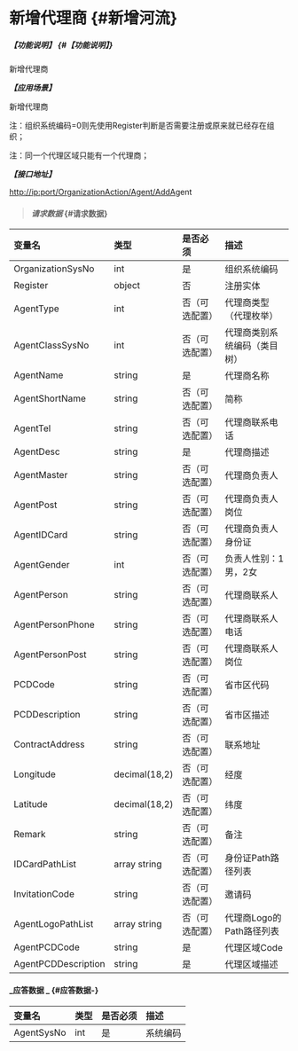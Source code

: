# 新增代理商 {#新增河流}

##### _【功能说明】_ {#【功能说明】}

新增代理商

_**【应用场景】**_

新增代理商

注：组织系统编码=0则先使用Register判断是否需要注册或原来就已经存在组织；

注：同一个代理区域只能有一个代理商；

_**【接口地址】**_

[http://ip:port/OrganizationAction/Agent/AddA](http://ip:port/OrganizationAction/Customer/AddCustomer)gent

> #### _请求数据_ {#请求数据}

| 变量名 | 类型 | 是否必须 | 描述 |
| :--- | :--- | :--- | :--- |
| OrganizationSysNo | int | 是 | 组织系统编码 |
| Register | object | 否 | 注册实体 |
| AgentType | int | 否（可选配置） | 代理商类型（代理枚举） |
| AgentClassSysNo | int | 否（可选配置） | 代理商类别系统编码（类目树） |
| AgentName | string | 是 | 代理商名称 |
| AgentShortName | string | 否（可选配置） | 简称 |
| AgentTel | string | 否（可选配置） | 代理商联系电话 |
| AgentDesc | string | 是 | 代理商描述 |
| AgentMaster | string | 否（可选配置） | 代理商负责人 |
| AgentPost | string | 否（可选配置） | 代理商负责人岗位 |
| AgentIDCard | string | 否（可选配置） | 代理商负责人身份证 |
| AgentGender | int | 否（可选配置） | 负责人性别：1男，2女 |
| AgentPerson | string | 否（可选配置） | 代理商联系人 |
| AgentPersonPhone | string | 否（可选配置） | 代理商联系人电话 |
| AgentPersonPost | string | 否（可选配置） | 代理商联系人岗位 |
| PCDCode | string | 否（可选配置） | 省市区代码 |
| PCDDescription | string | 否（可选配置） | 省市区描述 |
| ContractAddress | string | 否（可选配置） | 联系地址 |
| Longitude | decimal\(18,2\) | 否（可选配置） | 经度 |
| Latitude | decimal\(18,2\) | 否（可选配置） | 纬度 |
| Remark | string | 否（可选配置） | 备注 |
| IDCardPathList | array string | 否（可选配置） | 身份证Path路径列表 |
| InvitationCode | string | 否（可选配置） | 邀请码 |
| AgentLogoPathList | array string | 否（可选配置） | 代理商Logo的Path路径列表 |
| AgentPCDCode | string | 是 | 代理区域Code |
| AgentPCDDescription | string | 是 | 代理区域描述 |

#### _应答数据 _ {#应答数据-}

| 变量名 | 类型 | 是否必须 | 描述 |
| :--- | :--- | :--- | :--- |
| AgentSysNo | int | 是 | 系统编码 |



